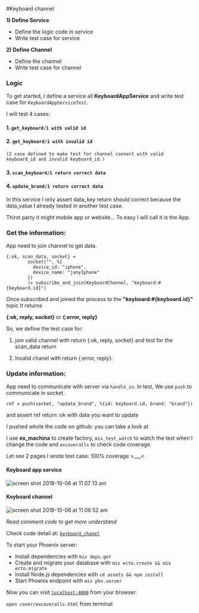 
#Keyboard channel

**1) Define Service**
  - Define the logic code in service
  - Write test case for service

**2) Define Channel**
  - Define the channel
  - Write test case for channel

### Logic
To get started, I define a service all **KeyboardAppService** and write test case for `KeyboardAppServiceTest`.

I will test 4 cases:

#### 1. `get_keyboard/1 with valid id`

#### 2. `get_keyboard/1 with invalid id`
    (2 case defined to make test for channel connect with valid keyboard_id and invalid keyboard_id.)

#### 3. `scan_keyboard/1 return correct data`

#### 4. `update_brand/1 return correct data`

In this service I only assert data_key return should correct because the data_value I already tested in another test case.


Thirst party it might mobile app or website... To easy I will call it is the App.

### Get the information: 

App need to join channel to get data.

```
{:ok, scan_data, socket} =
        socket("", %{
          device_id: "iphone",
          device_name: "janyIphone"
        })
        |> subscribe_and_join(KeyboardChannel, "keyboard:#{keyboard.id}")
```

Once subscribed and joined the process to the **"keyboard:#{keyboard.id}"** topic It returns 

**{:ok, reply, socket}** or **{:error, reply}**

So, we define the test case for:

1. join valid channel with return {:ok, reply, socket} and test for the scan_data return

2. Invalid chanel with return {:error, reply}.

### Update information: 

App need to communicate with server via `handle_in`. In test, We use `push` to communicate in socket.

```
ref = push(socket, "update_brand", %{id: keyboard.id, brand: "brand"})
```
and assert ref return :ok with data you want to update

I pushed whole the code on github: you can take a look at 

I use **ex_machina** to create factory, `mix_test_watch` to watch the test when I change the code and `excoveralls` to check code coverage.

Let see 2 pages I wrote test case: 100% coverage >___<

#### Keyboard app service
![screen shot 2018-10-06 at 11 07 13 am](https://user-images.githubusercontent.com/6791942/46582993-4101db00-ca82-11e8-9b3a-f6c5c59a9fdb.png)

#### Keyboard channel
![screen shot 2018-10-06 at 11 06 52 am](https://user-images.githubusercontent.com/6791942/46582990-32b3bf00-ca82-11e8-8657-3ab4146b9454.png)


*Read comment code to get more understand*

Check code detail at: [`keyboard_chanel`](https://github.com/mymai91/keyboard_channel)


To start your Phoenix server:

  * Install dependencies with `mix deps.get`
  * Create and migrate your database with `mix ecto.create && mix ecto.migrate`
  * Install Node.js dependencies with `cd assets && npm install`
  * Start Phoenix endpoint with `mix phx.server`

Now you can visit [`localhost:4000`](http://localhost:4000) from your browser.

`open cover/excoveralls.html` from terminal

